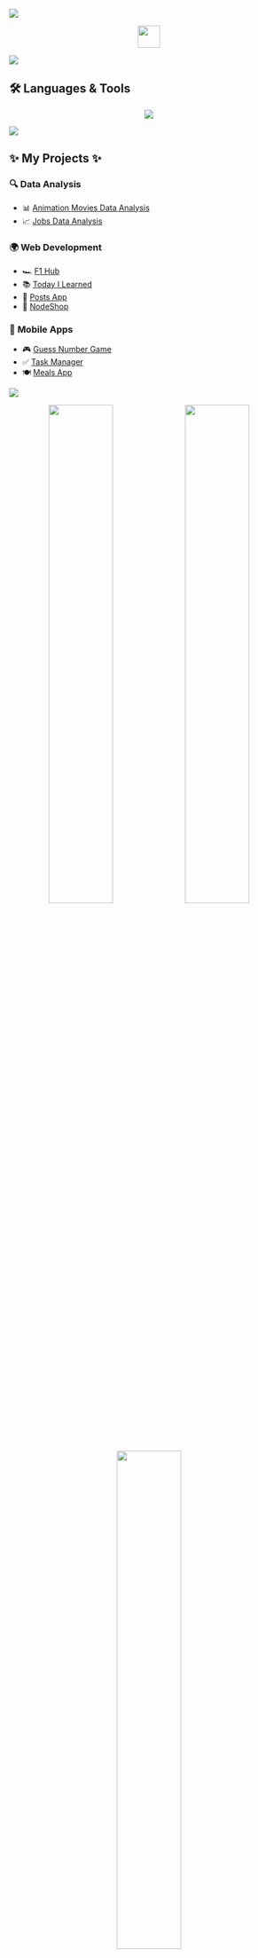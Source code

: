 
<a href="https://www.youtube.com/watch?v=dQw4w9WgXcQ"><img src="https://user-images.githubusercontent.com/73097560/115834477-dbab4500-a447-11eb-908a-139a6edaec5c.gif"></a>

<p align="center">
  <img src="https://cultofthepartyparrot.com/parrots/hd/60fpsparrot.gif" width="40"/>
</p>
<a href="https://www.youtube.com/watch?v=dQw4w9WgXcQ"><img src="https://user-images.githubusercontent.com/73097560/115834477-dbab4500-a447-11eb-908a-139a6edaec5c.gif"></a>


## 🛠️ Languages & Tools  
<p align="center">
  <img src="https://skillicons.dev/icons?i=cpp,cs,bash,java,py,html,css,bootstrap,tailwind,js,ts,react,nextjs,nodejs,express,graphql,php,laravel,dotnet,figma,git,github,mysql,sequelize,postgres,mongodb,supabase,netlify,postman,unity" />
</p>

<a href="https://www.youtube.com/watch?v=dQw4w9WgXcQ"><img src="https://user-images.githubusercontent.com/73097560/115834477-dbab4500-a447-11eb-908a-139a6edaec5c.gif"></a>

## ✨ My Projects  ✨

### 🔍 **Data Analysis**
- 📊 [Animation Movies Data Analysis](https://github.com/victoriababala/Animation_project)  
- 📈 [Jobs Data Analysis](https://github.com/victoriababala/jobsDataAnalysis)  

### 🌍 **Web Development**
- 🏎️ [F1 Hub](https://github.com/victoriababala/JsGroupProject)  
- 📚 [Today I Learned](https://github.com/victoriababala/today-i-learned)  
- 📝 [Posts App](https://github.com/victoriababala/posts-app)  
- 🛒 [NodeShop](https://github.com/victoriababala/nodeShop)  

### 📱 **Mobile Apps**
- 🎮 [Guess Number Game](https://github.com/victoriababala/guessNumbergame)  
- ✅ [Task Manager](https://github.com/victoriababala/TaskManager)  
- 🍽️ [Meals App](https://github.com/victoriababala/MealsApp)  

<a href="https://www.youtube.com/watch?v=dQw4w9WgXcQ"><img src="https://user-images.githubusercontent.com/73097560/115834477-dbab4500-a447-11eb-908a-139a6edaec5c.gif"></a>

<p align="center">
  <img src="https://github-readme-stats.vercel.app/api?username=victoriababala&show_icons=true&theme=tokyonight" width="48%"/>
  <img src="https://github-readme-streak-stats.herokuapp.com/?user=victoriababala&theme=tokyonight" width="48%"/>
</p>

<p align="center">
  <img src="https://github-readme-stats.vercel.app/api/top-langs/?username=victoriababala&theme=tokyonight&layout=compact" width="48%"/>
</p>

<a href="https://www.youtube.com/watch?v=dQw4w9WgXcQ"><img src="https://user-images.githubusercontent.com/73097560/115834477-dbab4500-a447-11eb-908a-139a6edaec5c.gif"></a>
